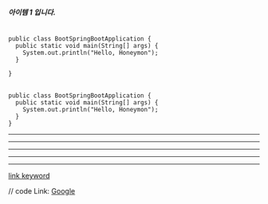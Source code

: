 ##### 아이템 1 입니다.

<pre>
<code>
public class BootSpringBootApplication {
  public static void main(String[] args) {
    System.out.println("Hello, Honeymon");
  }

}
</code>
</pre>

```
public class BootSpringBootApplication {
  public static void main(String[] args) {
    System.out.println("Hello, Honeymon");
  }
}
```

* * *

***

*****

- - -

---------------------------------------

[link keyword][id]

[id]: URL "Optional Title here"

// code
Link: [Google][googlelink]

[googlelink]: https://google.com "Go google"